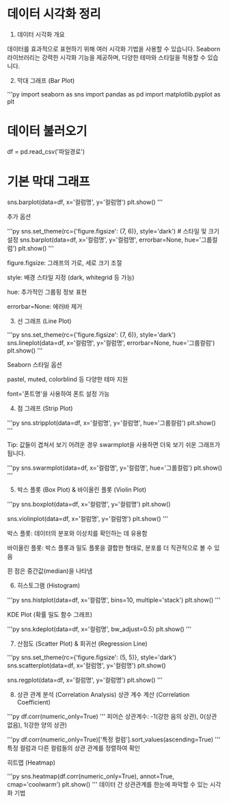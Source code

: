 # 데이터 시각화 정리

1. 데이터 시각화 개요

데이터를 효과적으로 표현하기 위해 여러 시각화 기법을 사용할 수 있습니다. Seaborn 라이브러리는 강력한 시각화 기능을 제공하며, 다양한 테마와 스타일을 적용할 수 있습니다.

2. 막대 그래프 (Bar Plot)

'''py
import seaborn as sns
import pandas as pd
import matplotlib.pyplot as plt

# 데이터 불러오기
df = pd.read_csv('파일경로')

# 기본 막대 그래프
sns.barplot(data=df, x='컬럼명', y='컬럼명')
plt.show()
'''

추가 옵션

'''py
sns.set_theme(rc={'figure.figsize': (7, 6)}, style='dark')  # 스타일 및 크기 설정
sns.barplot(data=df, x='컬럼명', y='컬럼명', errorbar=None, hue='그룹컬럼')
plt.show()
'''

figure.figsize: 그래프의 가로, 세로 크기 조절

style: 배경 스타일 지정 (dark, whitegrid 등 가능)

hue: 추가적인 그룹핑 정보 표현

errorbar=None: 에러바 제거

3. 선 그래프 (Line Plot)

'''py
sns.set_theme(rc={'figure.figsize': (7, 6)}, style='dark')
sns.lineplot(data=df, x='컬럼명', y='컬럼명', errorbar=None, hue='그룹컬럼')
plt.show()
'''

Seaborn 스타일 옵션

pastel, muted, colorblind 등 다양한 테마 지원

font='폰트명'을 사용하여 폰트 설정 가능

4. 점 그래프 (Strip Plot)

'''py
sns.stripplot(data=df, x='컬럼명', y='컬럼명', hue='그룹컬럼')
plt.show()
'''

Tip: 값들이 겹쳐서 보기 어려운 경우 swarmplot을 사용하면 더욱 보기 쉬운 그래프가 됩니다.

'''py
sns.swarmplot(data=df, x='컬럼명', y='컬럼명', hue='그룹컬럼')
plt.show()
'''

5. 박스 플롯 (Box Plot) & 바이올린 플롯 (Violin Plot)

'''py
sns.boxplot(data=df, x='컬럼명', y='컬럼명')
plt.show()

sns.violinplot(data=df, x='컬럼명', y='컬럼명')
plt.show()
'''

박스 플롯: 데이터의 분포와 이상치를 확인하는 데 유용함

바이올린 플롯: 박스 플롯과 밀도 플롯을 결합한 형태로, 분포를 더 직관적으로 볼 수 있음

흰 점은 중간값(median)을 나타냄

6. 히스토그램 (Histogram)

'''py
sns.histplot(data=df, x='컬럼명', bins=10, multiple='stack')
plt.show()
'''

KDE Plot (확률 밀도 함수 그래프)

'''py
sns.kdeplot(data=df, x='컬럼명', bw_adjust=0.5)
plt.show()
'''

7. 산점도 (Scatter Plot) & 회귀선 (Regression Line)

'''py
sns.set_theme(rc={'figure.figsize': (5, 5)}, style='dark')
sns.scatterplot(data=df, x='컬럼명', y='컬럼명')
plt.show()

sns.regplot(data=df, x='컬럼명', y='컬럼명')
plt.show()
'''

8. 상관 관계 분석 (Correlation Analysis)
상관 계수 계산 (Correlation Coefficient)

'''py
df.corr(numeric_only=True)
'''
피어슨 상관계수: -1(강한 음의 상관), 0(상관 없음), 1(강한 양의 상관)

'''py
df.corr(numeric_only=True)['특정 컬럼'].sort_values(ascending=True)
'''
특정 컬럼과 다른 컬럼들의 상관 관계를 정렬하여 확인

히트맵 (Heatmap)

'''py
sns.heatmap(df.corr(numeric_only=True), annot=True, cmap='coolwarm')
plt.show()
'''
데이터 간 상관관계를 한눈에 파악할 수 있는 시각화 기법